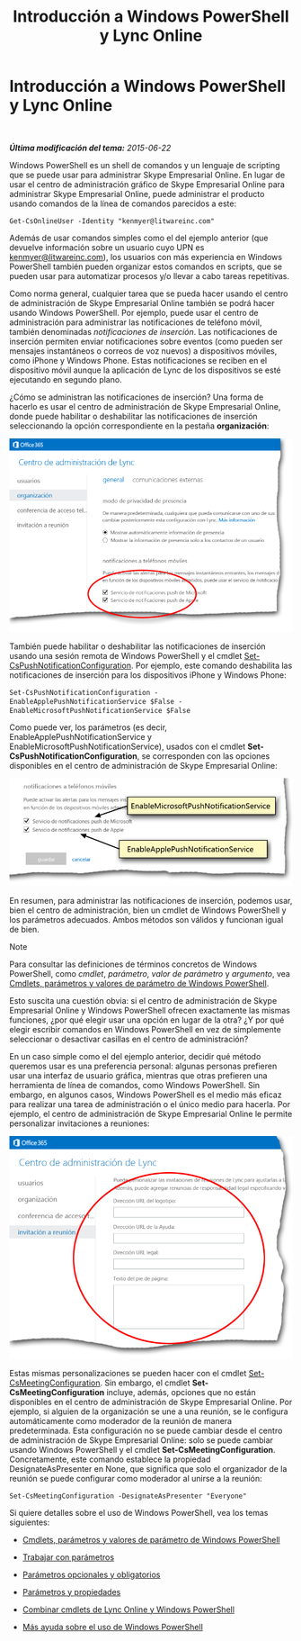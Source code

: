 ﻿---
title: Introducción a Windows PowerShell y Lync Online
TOCTitle: Introducción a Windows PowerShell y Lync Online
ms:assetid: 4b4cf534-c950-4d6c-abd9-d3d0e6f53bb7
ms:mtpsurl: https://technet.microsoft.com/es-es/library/Dn362785(v=OCS.15)
ms:contentKeyID: 56271282
ms.date: 06/02/2017
mtps_version: v=OCS.15
ms.translationtype: HT
---

# Introducción a Windows PowerShell y Lync Online

 

_**Última modificación del tema:** 2015-06-22_

Windows PowerShell es un shell de comandos y un lenguaje de scripting que se puede usar para administrar Skype Empresarial Online. En lugar de usar el centro de administración gráfico de Skype Empresarial Online para administrar Skype Empresarial Online, puede administrar el producto usando comandos de la línea de comandos parecidos a este:

    Get-CsOnlineUser -Identity "kenmyer@litwareinc.com"

Además de usar comandos simples como el del ejemplo anterior (que devuelve información sobre un usuario cuyo UPN es kenmyer@litwareinc.com), los usuarios con más experiencia en Windows PowerShell también pueden organizar estos comandos en scripts, que se pueden usar para automatizar procesos y/o llevar a cabo tareas repetitivas.

Como norma general, cualquier tarea que se pueda hacer usando el centro de administración de Skype Empresarial Online también se podrá hacer usando Windows PowerShell. Por ejemplo, puede usar el centro de administración para administrar las notificaciones de teléfono móvil, también denominadas *notificaciones de inserción*. Las notificaciones de inserción permiten enviar notificaciones sobre eventos (como pueden ser mensajes instantáneos o correos de voz nuevos) a dispositivos móviles, como iPhone y Windows Phone. Estas notificaciones se reciben en el dispositivo móvil aunque la aplicación de Lync de los dispositivos se esté ejecutando en segundo plano.

¿Cómo se administran las notificaciones de inserción? Una forma de hacerlo es usar el centro de administración de Skype Empresarial Online, donde puede habilitar o deshabilitar las notificaciones de inserción seleccionando la opción correspondiente en la pestaña **organización**:

![LyncOnlinePowerShell\_Push\_Notifications](images/Dn362807.0a6ec1f5-1999-427f-880b-0587c98d7670(OCS.15).png "LyncOnlinePowerShell_Push_Notifications")

También puede habilitar o deshabilitar las notificaciones de inserción usando una sesión remota de Windows PowerShell y el cmdlet [Set-CsPushNotificationConfiguration](set-cspushnotificationconfiguration.md). Por ejemplo, este comando deshabilita las notificaciones de inserción para los dispositivos iPhone y Windows Phone:

    Set-CsPushNotificationConfiguration -EnableApplePushNotificationService $False -EnableMicrosoftPushNotificationService $False

Como puede ver, los parámetros (es decir, EnableApplePushNotificationService y EnableMicrosoftPushNotificationService), usados con el cmdlet **Set-CsPushNotificationConfiguration**, se corresponden con las opciones disponibles en el centro de administración de Skype Empresarial Online:

![Asociación mostrada entre las opciones de Lync y el cmdlet de PS](images/Dn362785.f20086fd-3b51-4bbf-8d81-e643d9bf3a2e(OCS.15).png "Asociación mostrada entre las opciones de Lync y el cmdlet de PS")

En resumen, para administrar las notificaciones de inserción, podemos usar, bien el centro de administración, bien un cmdlet de Windows PowerShell y los parámetros adecuados. Ambos métodos son válidos y funcionan igual de bien.


> [!NOTE]
> Para consultar las definiciones de términos concretos de Windows PowerShell, como <EM>cmdlet</EM>, <EM>parámetro</EM>, <EM>valor de parámetro</EM> y <EM>argumento</EM>, vea <A href="windows-powershell-cmdlets-parameters-and-parameter-values-in-skype-for-business-online.md">Cmdlets, parámetros y valores de parámetro de Windows PowerShell</A>.



Esto suscita una cuestión obvia: si el centro de administración de Skype Empresarial Online y Windows PowerShell ofrecen exactamente las mismas funciones, ¿por qué elegir usar una opción en lugar de la otra? ¿Y por qué elegir escribir comandos en Windows PowerShell en vez de simplemente seleccionar o desactivar casillas en el centro de administración?

En un caso simple como el del ejemplo anterior, decidir qué método queremos usar es una preferencia personal: algunas personas prefieren usar una interfaz de usuario gráfica, mientras que otras prefieren una herramienta de línea de comandos, como Windows PowerShell. Sin embargo, en algunos casos, Windows PowerShell es el medio más eficaz para realizar una tarea de administración o el único medio para hacerla. Por ejemplo, el centro de administración de Skype Empresarial Online le permite personalizar invitaciones a reuniones:

![Configuración de invitación a reunión en el centro de administración de Lync](images/Dn362785.3fb00c33-0bd4-46dd-beb1-8f71e24cf630(OCS.15).png "Configuración de invitación a reunión en el centro de administración de Lync")

Estas mismas personalizaciones se pueden hacer con el cmdlet [Set-CsMeetingConfiguration](set-csmeetingconfiguration.md). Sin embargo, el cmdlet **Set-CsMeetingConfiguration** incluye, además, opciones que no están disponibles en el centro de administración de Skype Empresarial Online. Por ejemplo, si alguien de la organización se une a una reunión, se le configura automáticamente como moderador de la reunión de manera predeterminada. Esta configuración no se puede cambiar desde el centro de administración de Skype Empresarial Online: solo se puede cambiar usando Windows PowerShell y el cmdlet **Set-CsMeetingConfiguration**. Concretamente, este comando establece la propiedad DesignateAsPresenter en None, que significa que solo el organizador de la reunión se puede configurar como moderador al unirse a la reunión:

    Set-CsMeetingConfiguration -DesignateAsPresenter "Everyone"

Si quiere detalles sobre el uso de Windows PowerShell, vea los temas siguientes:

  - [Cmdlets, parámetros y valores de parámetro de Windows PowerShell](windows-powershell-cmdlets-parameters-and-parameter-values-in-skype-for-business-online.md)

  - [Trabajar con parámetros](working-with-parameters-in-skype-for-business-online.md)

  - [Parámetros opcionales y obligatorios](mandatory-and-optional-parameters-in-skype-for-business-online.md)

  - [Parámetros y propiedades](parameters-vs-properties-in-skype-for-business-online.md)

  - [Combinar cmdlets de Lync Online y Windows PowerShell](combining-skype-for-business-online-cmdlets-with-other-windows-powershell-cmdlets-in.md)

  - [Más ayuda sobre el uso de Windows PowerShell](more-help-for-using-windows-powershell-in-skype-for-business-online.md)

